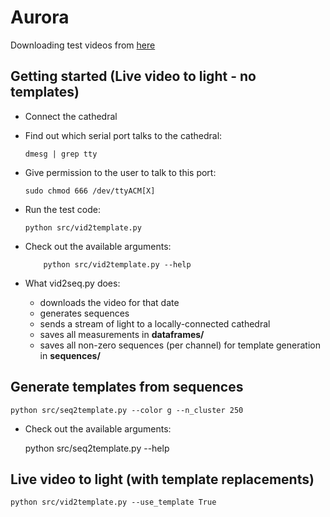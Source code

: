 # Aurora

Downloading test videos from [here](https://data-portal.phys.ucalgary.ca/auroramax/movies)

## Getting started (Live video to light - no templates)
- Connect the cathedral
- Find out which serial port talks to the cathedral:

      dmesg | grep tty

- Give permission to the user to talk to this port:

      sudo chmod 666 /dev/ttyACM[X]

- Run the test code:

      python src/vid2template.py

- Check out the available arguments:

  	      python src/vid2template.py --help

- What vid2seq.py does:
  * downloads the video for that date
  * generates sequences
  * sends a stream of light to a locally-connected cathedral
  * saves all measurements in **dataframes/**
  * saves all non-zero sequences (per channel) for template generation in **sequences/**
  
## Generate templates from sequences
   
   	python src/seq2template.py --color g --n_cluster 250

- Check out the available arguments:

  	python src/seq2template.py --help


## Live video to light (with template replacements)

   	python src/vid2template.py --use_template True

